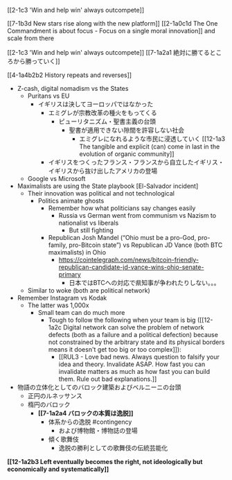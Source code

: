 [[2-1c3 'Win and help win' always outcompete]]

[[7-1b3d New stars rise along with the new platform]]
	[[2-1a0c1d The One Commandment is about focus - Focus on a single moral innovation]] and scale from there

[[2-1c3 'Win and help win' always outcompete]]
	[[7-1a2a1 絶対に勝てるところから勝っていく]]

[[4-1a4b2b2 History repeats and reverses]]
- Z-cash, digital nomadism vs the States
	- Puritans vs EU
		- イギリスは決してヨーロッパではなかった
			- エミグレが宗教改革の種火をもってくる
				- ピューリタニズム・聖書主義の台頭
					- 聖書が適用できない隙間を許容しない社会
						- エミグレになれるような市民に浸透していく
							[[12-1a3 The tangible and explicit (can) come in last in the evolution of organic community]]
			- イギリスをつくったフランス・フランスから自立したイギリス・イギリスから抜け出したアメリカの登場
	- Google vs Microsoft
- Maximalists are using the State playbook [El-Salvador incident]
	- Their innovation was political and not technological
		- Politics animate ghosts
			- Remember how what politicians say changes easily
				- Russia vs German went from communism vs Nazism to nationalist vs liberals
					- But still fighting
			- Republican Josh Mandel (“Ohio must be a pro-God, pro-family, pro-Bitcoin state”) vs Republican JD Vance (both BTC maximalists) in Ohio
				- https://cointelegraph.com/news/bitcoin-friendly-republican-candidate-jd-vance-wins-ohio-senate-primary
					- 日本ではBTCへの対応で県知事が争われたりしない。。。
	- Similar to woke (both are political network)
- Remember Instagram vs Kodak
	- The latter was 1,000x
		- Small team can do much more
			- Tough to follow the following when your team is big ([[12-1a2c Digital network can solve the problem of network defects (both as a failure and a political defection) because not constrained by the arbitrary state and its physical borders means it doesn't get too big or too complex]]):
				- [[RUL3 - Love bad news. Always question to falsify your idea and theory. Invalidate ASAP. How fast you can invalidate matters as much as how fast you can build them. Rule out bad explanations.]]
- 物語の立体化としてのバロック建築およびベルニーニの台頭
	- 正円のルネッサンス
	- 楕円のバロック
		- **[[7-1a2a4 バロックの本質は逸脱]]** 
			- 体系からの逸脱 #contingency
				- および博物館・博物誌の登場 
			- 傾く歌舞伎
				- 逸脱の勝利としての歌舞伎の伝統芸能化

**[[12-1a2b3 Left eventually becomes the right, not ideologically but economically and systematically]]**
